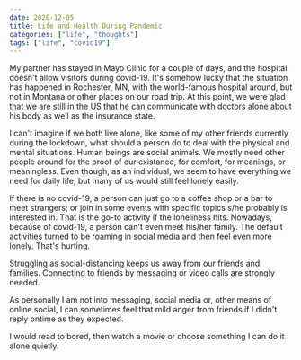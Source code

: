 ```yaml
---
date: 2020-12-05
title: Life and Health During Pandemic
categories: ["life", "thoughts"]
tags: ["life", "covid19"]
---
```


My partner has stayed in Mayo Clinic for a couple of days, and the hospital
doesn't allow visitors during covid-19.
It's somehow lucky that the situation has happened in Rochester, MN,
with the world-famous hospital around, but not in Montana or other
places on our road trip.
At this point, we were glad that we are still in the US that he can
communicate with doctors alone about his body as well as the insurance state.

I can't imagine if we both live alone, like some of my other friends
currently during the lockdown, what should a person do to deal with
the physical and mental situations.
Human beings are social animals. We mostly need other people around
for the proof of our existance, for comfort, for meanings, or meaningless.
Even though, as an individual, we seem to have everything we need for daily life,
but many of us would still feel lonely easily.

If there is no covid-19, a person can just go to a coffee shop or a bar
to meet strangers; or join in some events with specific topics s/he probably
is interested in.
That is the go-to activity if the loneliness hits.
Nowadays, because of covid-19, a person can't even meet his/her family.
The default activities turned to be roaming in social media and then
feel even more lonely.
That's hurting.

Struggling as social-distancing keeps us away from our friends and families.
Connecting to friends by messaging or video calls are strongly needed.

As personally I am not into messaging, social media or, other means of online social,
I can sometimes feel that mild anger from friends if
I didn't reply ontime as they expected.

I would read to bored, then watch a movie or choose something I can do it alone quietly.

